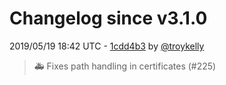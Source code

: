 # Changelog since v3.1.0

2019/05/19 18:42 UTC - [1cdd4b3](https://github.com/hassio-addons/addon-node-red/commit/1cdd4b37556844fa0f630fcf5c10a68a4f5702f2) by [@troykelly](https://github.com/troykelly)
> :ambulance: Fixes path handling in certificates (#225) 

